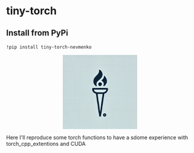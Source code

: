# tiny-torch

## Install from PyPi
```
!pip install tiny-torch-nevmenko
```


<div style="text-align: center;">
  <img src="/assets/tiny-torch.png" width="200" style="display: block; margin: 0 auto;" />
</div>

Here I'll reproduce some torch functions to have a sdome experience with torch_cpp_extentions and CUDA
